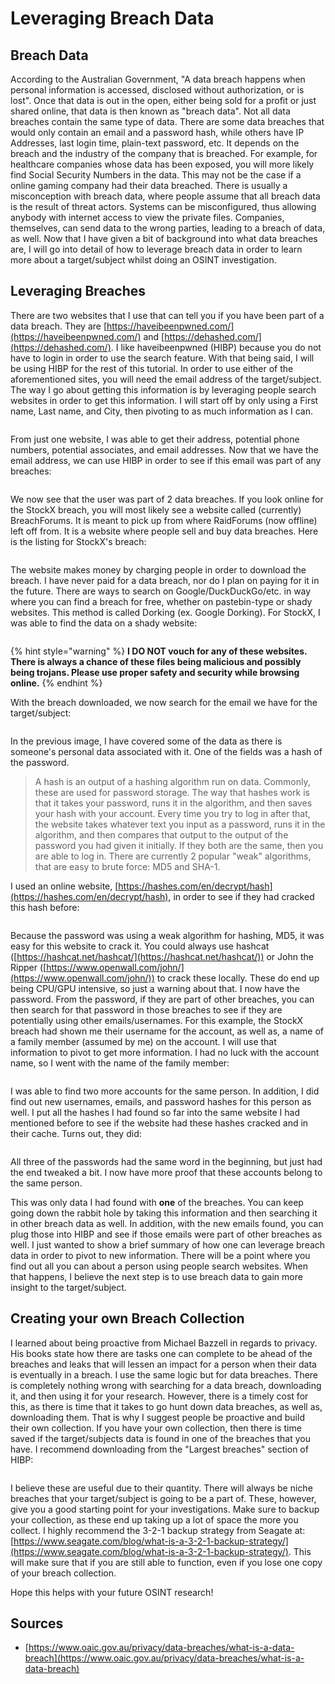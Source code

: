 # Leveraging Breach Data

## Breach Data

According to the Australian Government, "A data breach happens when personal information is accessed, disclosed without authorization, or is lost". Once that data is out in the open, either being sold for a profit or just shared online, that data is then known as "breach data". Not all data breaches contain the same type of data. There are some data breaches that would only contain an email and a password hash, while others have IP Addresses, last login time, plain-text password, etc. It depends on the breach and the industry of the company that is breached. For example, for healthcare companies whose data has been exposed, you will more likely find Social Security Numbers in the data. This may not be the case if a online gaming company had their data breached. There is usually a misconception with breach data, where people assume that all breach data is the result of threat actors. Systems can be misconfigured, thus allowing anybody with internet access to view the private files. Companies, themselves, can send data to the wrong parties, leading to a breach of data, as well. Now that I have given a bit of background into what data breaches are, I will go into detail of how to leverage breach data in order to learn more about a target/subject whilst doing an OSINT investigation.

## Leveraging Breaches

There are two websites that I use that can tell you if you have been part of a data breach. They are [https://haveibeenpwned.com/](https://haveibeenpwned.com/) and [https://dehashed.com/](https://dehashed.com/). I like haveibeenpwned (HIBP) because you do not have to login in order to use the search feature. With that being said, I will be using HIBP for the rest of this tutorial. In order to use either of the aforementioned sites, you will need the email address of the target/subject. The way I go about getting this information is by leveraging people search websites in order to get this information. I will start off by only using a First name, Last name, and City, then pivoting to as much information as I can.

<figure><img src="../../.gitbook/assets/image (29) (2).png" alt=""><figcaption></figcaption></figure>

From just one website, I was able to get their address, potential phone numbers, potential associates, and email addresses. Now that we have the email address, we can use HIBP in order to see if this email was part of any breaches:

<figure><img src="../../.gitbook/assets/24ba27eb7da24224bcefa9872511b3cb.cleaned.png" alt=""><figcaption></figcaption></figure>

We now see that the user was part of 2 data breaches. If you look online for the StockX breach, you will most likely see a website called (currently) BreachForums. It is meant to pick up from where RaidForums (now offline) left off from. It is a website where people sell and buy data breaches. Here is the listing for StockX's breach:

<figure><img src="../../.gitbook/assets/b649abaf661c4758801fe8f22256d3cc.cleaned.png" alt=""><figcaption></figcaption></figure>

The website makes money by charging people in order to download the breach. I have never paid for a data breach, nor do I plan on paying for it in the future. There are ways to search on Google/DuckDuckGo/etc. in way where you can find a breach for free, whether on pastebin-type or shady websites. This method is called Dorking (ex. Google Dorking). For StockX, I was able to find the data on a shady website:

<figure><img src="../../.gitbook/assets/2bd8c4165b404648bc9655c8a9be5a23.cleaned.png" alt=""><figcaption></figcaption></figure>

{% hint style="warning" %}
**I DO NOT vouch for any of these websites. There is always a chance of these files being malicious and possibly being trojans. Please use proper safety and security while browsing online.**
{% endhint %}

With the breach downloaded, we now search for the email we have for the target/subject:

<figure><img src="../../.gitbook/assets/326aeed2f7cb418f8e5f3ea2a720513e.cleaned.png" alt=""><figcaption></figcaption></figure>

In the previous image, I have covered some of the data as there is someone's personal data associated with it. One of the fields was a hash of the password.&#x20;

> A hash is an output of a hashing algorithm run on data. Commonly, these are used for password storage. The way that hashes work is that it takes your password, runs it in the algorithm, and then saves your hash with your account. Every time you try to log in after that, the website takes whatever text you input as a password, runs it in the algorithm, and then compares that output to the output of the password you had given it initially. If they both are the same, then you are able to log in. There are currently 2 popular "weak" algorithms, that are easy to brute force: MD5 and SHA-1.

I used an online website, [https://hashes.com/en/decrypt/hash](https://hashes.com/en/decrypt/hash), in order to see if they had cracked this hash before:

<figure><img src="../../.gitbook/assets/image (12) (3).png" alt=""><figcaption></figcaption></figure>

Because the password was using a weak algorithm for hashing, MD5, it was easy for this website to crack it. You could always use hashcat ([https://hashcat.net/hashcat/](https://hashcat.net/hashcat/)) or John the Ripper ([https://www.openwall.com/john/](https://www.openwall.com/john/)) to crack these locally. These do end up being CPU/GPU intensive, so just a warning about that. I now have the password. From the password, if they are part of other breaches, you can then search for that password in those breaches to see if they are potentially using other emails/usernames. For this example, the StockX breach had shown me their username for the account, as well as, a name of a family member (assumed by me) on the account. I will use that information to pivot to get more information. I had no luck with the account name, so I went with the name of the family member:

<figure><img src="../../.gitbook/assets/image (6) (3).png" alt=""><figcaption></figcaption></figure>

I was able to find two more accounts for the same person. In addition, I did find out new usernames, emails, and password hashes for this person as well. I put all the hashes I had found so far into the same website I had mentioned before to see if the website had these hashes cracked and in their cache. Turns out, they did:

<figure><img src="../../.gitbook/assets/8f758f1cc442483e9831b8470ff111ea.cleaned.png" alt=""><figcaption></figcaption></figure>

All three of the passwords had the same word in the beginning, but just had the end tweaked a bit. I now have more proof that these accounts belong to the same person.

This was only data I had found with **one** of the breaches. You can keep going down the rabbit hole by taking this information and then searching it in other breach data as well. In addition, with the new emails found, you can plug those into HIBP and see if those emails were part of other breaches as well. I just wanted to show a brief summary of how one can leverage breach data in order to pivot to new information. There will be a point where you find out all you can about a person using people search websites. When that happens, I believe the next step is to use breach data to gain more insight to the target/subject.

## Creating your own Breach Collection

I learned about being proactive from Michael Bazzell in regards to privacy. His books state how there are tasks one can complete to be ahead of the breaches and leaks that will lessen an impact for a person when their data is eventually in a breach. I use the same logic but for data breaches. There is completely nothing wrong with searching for a data breach, downloading it, and then using it for your research. However, there is a timely cost for this, as there is time that it takes to go hunt down data breaches, as well as, downloading them. That is why I suggest people be proactive and build their own collection. If you have your own collection, then there is time saved if the target/subjects data is found in one of the breaches that you have. I recommend downloading from the "Largest breaches" section of HIBP:

<figure><img src="../../.gitbook/assets/735afa4cbdc24acb9b744d8d622c537e.cleaned.png" alt=""><figcaption></figcaption></figure>

I believe these are useful due to their quantity. There will always be niche breaches that your target/subject is going to be a part of. These, however, give you a good starting point for your investigations. Make sure to backup your collection, as these end up taking up a lot of space the more you collect. I highly recommend the 3-2-1 backup strategy from Seagate at: [https://www.seagate.com/blog/what-is-a-3-2-1-backup-strategy/](https://www.seagate.com/blog/what-is-a-3-2-1-backup-strategy/). This will make sure that if you are still able to function, even if you lose one copy of your breach collection.

Hope this helps with your future OSINT research!

## Sources

* [https://www.oaic.gov.au/privacy/data-breaches/what-is-a-data-breach](https://www.oaic.gov.au/privacy/data-breaches/what-is-a-data-breach)

